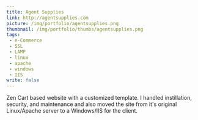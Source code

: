 ```yaml
---
title: Agent Supplies
link: http://agentsupplies.com
picture: /img/portfolio/agentsupplies.png
thumbnail: /img/portfolio/thumbs/agentsupplies.png
tags:
 - e-Commerce
 - SSL
 - LAMP
 - linux
 - apache
 - windows
 - IIS
write: false
---
```


Zen Cart based website with a customized template. I handled instillation, security, and maintenance and also moved the site from it's original Linux/Apache server to a Windows/IIS for the client.